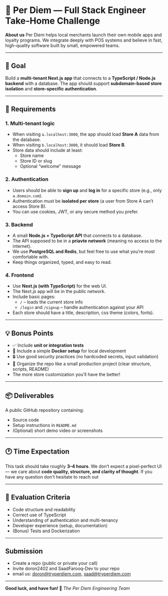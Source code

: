 # 🧠 Per Diem — Full Stack Engineer Take-Home Challenge

**About us**
Per Diem helps local merchants launch their own mobile apps and loyalty programs.
We integrate deeply with POS systems and believe in fast, high-quality software built by small, empowered teams.

---

## 🎯 Goal
Build a **multi-tenant Next.js app** that connects to a **TypeScript / Node.js backend** with a database.
The app should support **subdomain-based store isolation** and **store-specific authentication**.

---

## 🧩 Requirements

### 1. Multi-tenant logic
- When visiting `a.localhost:3000`, the app should load **Store A** data from the database.
- When visiting `b.localhost:3000`, it should load **Store B**.
- Store data should include at least:
  - Store name
  - Store ID or slug
  - Optional “welcome” message

### 2. Authentication
- Users should be able to **sign up** and **log in** for a specific store (e.g., only `a.domain.com`).
- Authentication must be **isolated per store** (a user from Store A can’t access Store B).
- You can use cookies, JWT, or any secure method you prefer.

### 3. Backend
- A small **Node.js + TypeScript API** that connects to a database.
- The API supposed to be in a **priavte network** (meaning no access to the internet).
- We use **PostgreSQL and Redis**, but feel free to use what you’re most comfortable with.
- Keep things organized, typed, and easy to read.

### 4. Frontend
- Use **Next.js (with TypeScript)** for the web UI.
- The Next.js app will be in the public network.
- Include basic pages:
  - `/` – loads the current store info
  - `/login` and `/signup` – handle authentication against your API
- Each store should have a title, description, css theme (colors, fonts).
---

## 💡 Bonus Points
- ✅ Include **unit or integration tests**
- 🐳 Include a simple **Docker setup** for local development
- 🔒 Use good security practices (no hardcoded secrets, input validation)
- 🧱 Organize the repo like a small production project (clear structure, scripts, README)
- The more store customization you'll have the better!

---

## 📦 Deliverables
A public GitHub repository containing:
- Source code
- Setup instructions in `README.md`
- (Optional) short demo video or screenshots

---

## 🕐 Time Expectation
This task should take roughly **3–4 hours**.
We don’t expect a pixel-perfect UI — we care about **code quality, structure, and clarity of thought**.
If you have any question don't hesitate to reach out

---

## 💬 Evaluation Criteria
- Code structure and readability
- Correct use of TypeScript
- Understanding of authentication and multi-tenancy
- Developer experience (setup, documentation)
- (Bonus) Tests and Dockerization

---

## Submission
- Create a repo (public or private your call)
- Invite doron2402 and SaadFarooq-Dev to your repo
- email us: doron@tryperdiem.com, saad@tryperdiem.com

---


**Good luck, and have fun! 🚀**
_The Per Diem Engineering Team_

